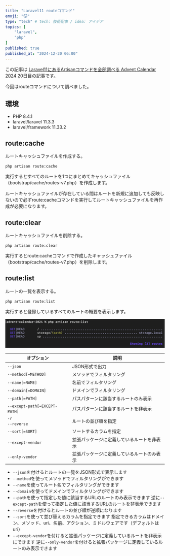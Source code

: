 ```yaml
---
title: "Laravel11 routeコマンド"
emoji: "😽"
type: "tech" # tech: 技術記事 / idea: アイデア
topics: [
    "laravel",
    "php"
]
published: true
published_at: "2024-12-20 06:00"
---
```


この記事は [Laravel11にあるArtisanコマンドを全部調べる Advent Calendar 2024](https://adventar.org/calendars/10674) 20日目の記事です。

今回はrouteコマンドについて調べました。

## 環境

- PHP 8.4.1
- laravel/laravel 11.3.3
- laravel/framework 11.33.2

## route:cache

ルートキャッシュファイルを作成する。

```
php artisan route:cache
```

実行するとすべてのルートを1つにまとめてキャッシュファイル（bootstrap/cache/routes-v7.php）を作成します。

ルートキャッシュファイルが存在している間はルートを新規に追加しても反映しないので必ずroute:cacheコマンドを実行してルートキャッシュファイルを再作成が必要になります。

## route:clear

ルートキャッシュファイルを削除する。

```
php artisan route:clear
```

実行するとroute:cacheコマンドで作成したキャッシュファイル（bootstrap/cache/routes-v7.php）を削除します。

## route:list

ルートの一覧を表示する。

```
php artisan route:list
```

実行すると登録しているすべてのルートの概要を表示します。

![](/images/056007cbf0d8f4/1.png)

| オプション | 説明 |
| --- | --- |
| `--json` | JSON形式で出力 |
| `--method[=METHOD]` | メソッドでフィルタリング |
| `--name[=NAME]` | 名前でフィルタリング |
| `--domain[=DOMAIN]` | ドメインでフィルタリング |
| `--path[=PATH]` | パスパターンに該当するルートのみ表示 |
| `--except-path[=EXCEPT-PATH]` | パスパターンに該当するルートを非表示 |
| `-r`<br>`--reverse` | ルートの並び順を指定 |
| `--sort[=SORT]` | ソートするカラムを指定 |
| `--except-vendor` | 拡張パッケージに定義しているルートを非表示 |
| `--only-vendor` | 拡張パッケージに定義しているルートのみ表示 |

- `--json`を付けるとルートの一覧をJSON形式で表示します
- `--method`を使ってメソッドでフィルタリングができます
- `--name`を使ってルート名でフィルタリングができます
- `--domain`を使ってドメインでフィルタリングができます
- `--path`を使って指定した値に該当するURLのルートのみ表示できます
逆に`--except-path`を使って指定した値に該当するURLのルートを非表示できます
- `--reverse`を付けるとルートの並び順が逆順になります
- `--sort`を使って並び替えるカラムを指定できます
指定できるカラムはドメイン、メソッド、uri、名前、アクション、ミドルウェアです（デフォルトはuri）
- `--except-vendor`を付けると拡張パッケージに定義しているルートを非表示にできます
逆に`--only-vendor`を付けると拡張パッケージに定義しているルートのみ表示できます
